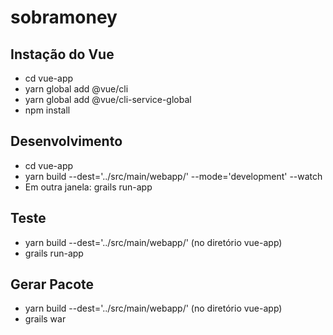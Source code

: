 # sobramoney

## Instação do Vue
* cd vue-app
* yarn global add @vue/cli
* yarn global add @vue/cli-service-global
* npm install

## Desenvolvimento
* cd vue-app
* yarn build --dest='../src/main/webapp/' --mode='development' --watch
* Em outra janela: grails run-app


## Teste
* yarn build --dest='../src/main/webapp/' (no diretório vue-app)
* grails run-app


## Gerar Pacote
* yarn build --dest='../src/main/webapp/' (no diretório vue-app)
* grails war
